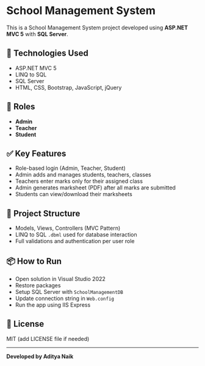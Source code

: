 # School Management System

This is a School Management System project developed using **ASP.NET MVC 5** with **SQL Server**.

## 🔧 Technologies Used
- ASP.NET MVC 5
- LINQ to SQL
- SQL Server
- HTML, CSS, Bootstrap, JavaScript, jQuery

## 👤 Roles
- **Admin**
- **Teacher**
- **Student**

## ✅ Key Features
- Role-based login (Admin, Teacher, Student)
- Admin adds and manages students, teachers, classes
- Teachers enter marks only for their assigned class
- Admin generates marksheet (PDF) after all marks are submitted
- Students can view/download their marksheets

## 📂 Project Structure
- Models, Views, Controllers (MVC Pattern)
- LINQ to SQL `.dbml` used for database interaction
- Full validations and authentication per user role

## 📦 How to Run
- Open solution in Visual Studio 2022
- Restore packages
- Setup SQL Server with `SchoolManagementDB`
- Update connection string in `Web.config`
- Run the app using IIS Express

## 📄 License
MIT (add LICENSE file if needed)

---

**Developed by Aditya Naik**

